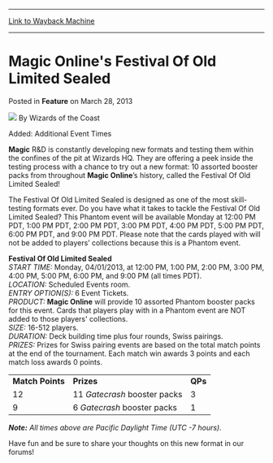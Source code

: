 
---
[Link to Wayback Machine](https://web.archive.org/web/20211018084529/https://magic.wizards.com/en/articles/archive/feature/magic-onlines-festival-old-limited-sealed-2013-03-28)

[_metadata_:wayback_url]:- "https://magic.wizards.com/en/articles/archive/feature/magic-onlines-festival-old-limited-sealed-2013-03-28"
[_metadata_:wayback_raw_url]:- "https://web.archive.org/web/20211018084529id_/https://magic.wizards.com/en/articles/archive/feature/magic-onlines-festival-old-limited-sealed-2013-03-28"
[_metadata_:wayback_capture_timestamp]:- "2021-10-18 08:45:29+00:00"
[_metadata_:publish_date]:- "2013-03-28"
[_metadata_:description]:- "Added: Additional Event TimesMagic R&D is constantly developing new formats and testing them within the confines of the pit at Wizards HQ. They are offering a peek inside the testing process with a chance to try out a new format: 10 assorted booster packs from throughout Magic Online’s history, called the Festival Of Old Limited Sealed! The Festival Of Old Limited Sealed is"
[_metadata_:generator]:- "Drupal 7 (http://drupal.org)"
---


Magic Online's Festival Of Old Limited Sealed
=============================================



 Posted in **Feature**
 on March 28, 2013 






![](https://media.magic.wizards.com/styles/auth_small/public/images/person/wizards_author.jpg)
By Wizards of the Coast











 Added: Additional Event Times

**Magic** R&D is constantly developing new formats and testing them within the confines of the pit at Wizards HQ. They are offering a peek inside the testing process with a chance to try out a new format: 10 assorted booster packs from throughout **Magic Online**’s history, called the Festival Of Old Limited Sealed! 

The Festival Of Old Limited Sealed is designed as one of the most skill-testing formats ever. Do you have what it takes to tackle the Festival Of Old Limited Sealed? This Phantom event will be available Monday at 12:00 PM PDT, 1:00 PM PDT, 2:00 PM PDT, 3:00 PM PDT, 4:00 PM PDT, 5:00 PM PDT, 6:00 PM PDT, and 9:00 PM PDT. Please note that the cards played with will not be added to players’ collections because this is a Phantom event. 

 **Festival Of Old Limited Sealed**  
*START TIME:* Monday, 04/01/2013, at 12:00 PM, 1:00 PM, 2:00 PM, 3:00 PM, 4:00 PM, 5:00 PM, 6:00 PM, and 9:00 PM (all times PDT).  
*LOCATION:* Scheduled Events room.  
*ENTRY OPTION(S):* 6 Event Tickets.  
*PRODUCT:*
 **Magic Online** will provide 10 assorted Phantom booster packs for this event. Cards that players play with in a Phantom event are NOT added to those players' collections.  
*SIZE:* 16-512 players.  
*DURATION:* Deck building time plus four rounds, Swiss pairings.  
*PRIZES:* Prizes for Swiss pairing events are based on the total match points at the end of the tournament. Each match win awards 3 points and each match loss awards 0 points.



|  |  |  |
| --- | --- | --- |
| **Match Points** | **Prizes** | **QPs** |
| 12 | 11 *Gatecrash* booster packs | 3 |
| 9 | 6 *Gatecrash* booster packs | 1 |

***Note:** All times above are Pacific Daylight Time (UTC -7 hours).*

Have fun and be sure to share your thoughts on this new format in our forums! 







